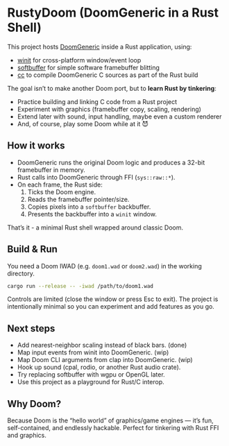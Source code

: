 # RustyDoom (DoomGeneric in a Rust Shell)

This project hosts [DoomGeneric](https://github.com/ozkl/doomgeneric) inside a Rust application, using:

- [winit](https://crates.io/crates/winit) for cross-platform window/event loop
- [softbuffer](https://crates.io/crates/softbuffer) for simple software framebuffer blitting
- [cc](https://crates.io/crates/cc) to compile DoomGeneric C sources as part of the Rust build

The goal isn’t to make another Doom port, but to **learn Rust by tinkering**:
- Practice building and linking C code from a Rust project
- Experiment with graphics (framebuffer copy, scaling, rendering)
- Extend later with sound, input handling, maybe even a custom renderer
- And, of course, play some Doom while at it 😈

## How it works

- DoomGeneric runs the original Doom logic and produces a 32-bit framebuffer in memory.
- Rust calls into DoomGeneric through FFI (`sys::raw::*`).
- On each frame, the Rust side:
  1. Ticks the Doom engine.
  2. Reads the framebuffer pointer/size.
  3. Copies pixels into a `softbuffer` backbuffer.
  4. Presents the backbuffer into a `winit` window.

That’s it - a minimal Rust shell wrapped around classic Doom.

## Build & Run

You need a Doom IWAD (e.g. `doom1.wad` or `doom2.wad`) in the working directory.

```bash
cargo run --release -- -iwad /path/to/doom1.wad
```

Controls are limited (close the window or press Esc to exit).
The project is intentionally minimal so you can experiment and add features as you go.

## Next steps
* Add nearest-neighbor scaling instead of black bars. (done)
* Map input events from winit into DoomGeneric. (wip)
* Map Doom CLI arguments from clap into DoomGeneric. (wip)
* Hook up sound (cpal, rodio, or another Rust audio crate).
* Try replacing softbuffer with wgpu or OpenGL later.
* Use this project as a playground for Rust/C interop.

## Why Doom?
Because Doom is the “hello world” of graphics/game engines — it’s fun, self-contained, and endlessly hackable. Perfect for tinkering with Rust FFI and graphics.